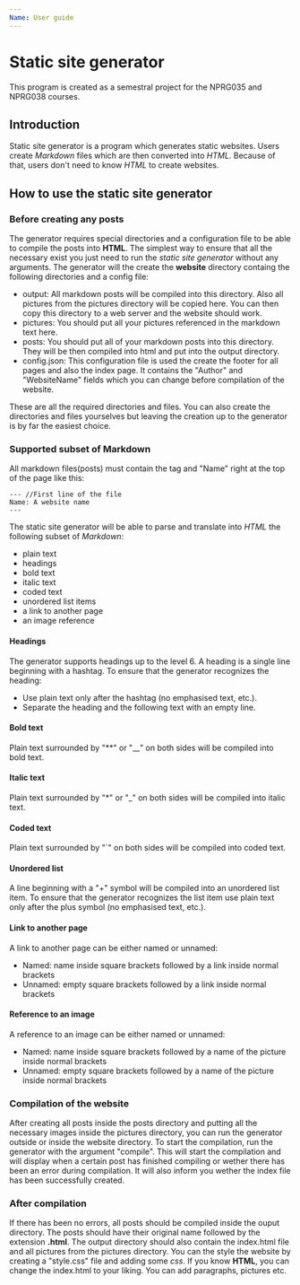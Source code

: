 ```yaml
---
Name: User guide
---
```

# Static site generator

This program is created as a semestral project for the NPRG035 and NPRG038 courses. 

## Introduction

Static site generator is a program which generates static websites. Users create *Markdown* files which are then converted into *HTML*. 
Because of that, users don't need to know *HTML* to create websites. 

## How to use the static site generator

### Before creating any posts

The generator requires special directories and a configuration file to be able to compile the posts into **HTML**. 
The simplest way to ensure that all the necessary exist you just need to run the _static site generator_ without any arguments.
The generator will the create the **website** directory containg the following directories and a config file:
+ output: All markdown posts will be compiled into this directory. Also all pictures from the pictures directory will be copied here. You can then copy this directory to a web server and the website should work.
+ pictures: You should put all your pictures referenced in the markdown text here. 
+ posts: You should put all of your markdown posts into this directory. They will be then compiled into html and put into the output directory.
+ config.json: This configuration file is used the create the footer for all pages and also the index page. It contains the "Author" and "WebsiteName" fields which you can change before compilation of the website.

These are all the required directories and files. You can also create the directories and files yourselves but leaving the creation up to the generator is by far the easiest choice.

### Supported subset of Markdown

All markdown files(posts) must contain the tag and "Name" right at the top of the page like this: 
```
--- //First line of the file
Name: A website name
---
```
The static site generator will be able to parse and translate into *HTML* the following subset of *Markdown*:
+ plain text
+ headings
+ bold text
+ italic text
+ coded text
+ unordered list items
+ a link to another page
+ an image reference

#### Headings

The generator supports headings up to the level 6. A heading is a single line beginning with a hashtag. To ensure that the generator recognizes the heading:
+ Use plain text only after the hashtag (no emphasised text, etc.).
+ Separate the heading and the following text with an empty line.

#### Bold text

Plain text surrounded by "**" or "__" on both sides will be compiled into bold text. 

#### Italic text

Plain text surrounded by "*" or "_" on both sides will be compiled into italic text. 

#### Coded text

Plain text surrounded by "`" on both sides will be compiled into coded text. 

#### Unordered list

A line beginning with a "+" symbol will be compiled into an unordered list item. To ensure that the generator recognizes the list item use plain text only after the plus symbol (no emphasised text, etc.).

#### Link to another page

A link to another page can be either named or unnamed: 

+ Named: name inside square brackets followed by a link inside normal brackets
+ Unnamed: empty square brackets followed by a link inside normal brackets

#### Reference to an image

A reference to an image can be either named or unnamed: 

+ Named: name inside square brackets followed by a name of the picture inside normal brackets
+ Unnamed: empty square brackets followed by a name of the picture inside normal brackets

### Compilation of the website

After creating all posts inside the posts directory and putting all the necessary images inside the pictures directory, you can run the 
generator outside or inside the website directory. To start the compilation, run the generator with the argument "compile".
This will start the compilation and will display when a certain post has finished compiling or wether there has been an error during 
compilation. It will also inform you wether the index file has been successfully created. 

### After compilation

If there has been no errors, all posts should be compiled inside the ouput directory. The posts should have their original name followed by the extension **.html**. 
The output directory should also contain the index.html file and all pictures from the pictures directory.
You can the style the website by creating a "style.css" file and adding some *css*.
If you know **HTML**, you can change the index.html to your liking. You can add paragraphs, pictures etc. 


